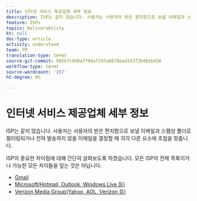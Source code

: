 ```yaml
---
title: 인터넷 서비스 제공업체 세부 정보
description: ISP는 같지 않습니다. 사용자는 사용자의 받은 편지함으로 보낼 이메일과 스팸성 폴더로 필터링되거나 전혀 발송하지 않을 이메일을 결정할 때 각각 다른 요소에 초점을 맞춥니다. ISP의 중요한 차이점에 대해 간단히 살펴보도록 하겠습니다. 모든 ISP의 전체 목록이거나 가능한 모든 차이들을 덮는 것은 아닙니다.
feature: ISPs
topics: Deliverability
kt: null
doc-type: article
activity: understand
team: TM
translation-type: tm+mt
source-git-commit: 992bfc9d0aff9daf29fa6878ead19372b065b436
workflow-type: tm+mt
source-wordcount: '157'
ht-degree: 0%

---
```



# 인터넷 서비스 제공업체 세부 정보

ISP는 같지 않습니다. 사용자는 사용자의 받은 편지함으로 보낼 이메일과 스팸성 폴더로 필터링되거나 전혀 발송하지 않을 이메일을 결정할 때 각각 다른 요소에 초점을 맞춥니다.

ISP의 중요한 차이점에 대해 간단히 살펴보도록 하겠습니다. 모든 ISP의 전체 목록이거나 가능한 모든 차이들을 덮는 것은 아닙니다.

* [Gmail](./gmail.md)
* [Microsoft(Hotmail, Outlook, Windows Live 등)](./microsoft.md)
* [Verizon Media Group(Yahoo, AOL, Verizon 등)](./verizon-media-group.md)
